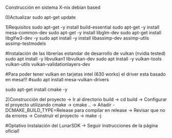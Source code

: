 Construcción en sistema X-nix debian based

0)Actualizar
sudo apt-get update

1)Requisitos
sudo apt-get -y install build-essential
sudo apt-get -y install mesa-common-dev
sudo apt-get -y install libglm-dev
sudo apt-get install libglfw3-dev  -y 
sudo apt install -y install libassimp-dev assimp-utils assimp-testmodels
 
#Instalación de las librerías estandar de desarrollo de vulkan (nvidia tested)
sudo apt install -y libvulkan1 libvulkan-dev
sudo apt install -y vulkan-tools vulkan-utils vulkan-validationlayers-dev

#Para poder tener vulkan en tarjetas intel (630 works) el driver esta basado en mesa!!!
#sudo apt install mesa-vulkan-drivers

sudo apt-get install cmake -y 

2)Construcción del proyecto
-> Ir al directorio build -> cd build
-> Configurar el proyecto utilizando cmake -> cmake .. 
	-> Añadir -DCMAKE_BUILD_TYPE=Release para compilar en release
	-> Revisar que no da errores
-> Construir el proyecto -> make -j

#Optativo
Instalación del LunarSDK -> Seguir instrucciones de la página oficial!
